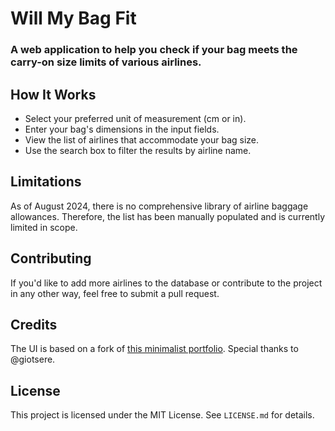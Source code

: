 # Will My Bag Fit

### A web application to help you check if your bag meets the carry-on size limits of various airlines.

## How It Works
- Select your preferred unit of measurement (cm or in).
- Enter your bag's dimensions in the input fields.
- View the list of airlines that accommodate your bag size.
- Use the search box to filter the results by airline name.

## Limitations
As of August 2024, there is no comprehensive library of airline baggage allowances. Therefore, the list has been manually populated and is currently limited in scope.

## Contributing
If you'd like to add more airlines to the database or contribute to the project in any other way, feel free to submit a pull request.

## Credits
The UI is based on a fork of [this minimalist portfolio](https://github.com/giotsere/minimalist-portfolio). Special thanks to @giotsere.

## License
This project is licensed under the MIT License. See `LICENSE.md` for details.
